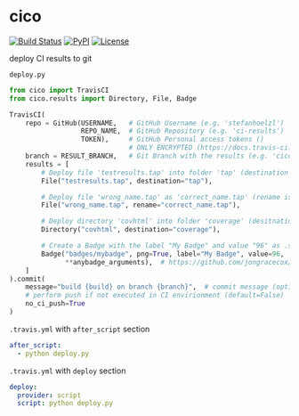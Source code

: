 # cico

[![Build Status](https://travis-ci.org/stefanhoelzl/cico.svg?branch=master)](https://travis-ci.org/stefanhoelzl/cico)
[![PyPI](https://img.shields.io/pypi/v/cico.svg)](https://pypi.org/project/cico/)
[![License](https://img.shields.io/pypi/l/cico.svg)](LICENSE)

deploy CI results to git

`deploy.py`
```python
from cico import TravisCI
from cico.results import Directory, File, Badge

TravisCI(
    repo = GitHub(USERNAME,   # GitHub Username (e.g. 'stefanhoelzl')
                  REPO_NAME,  # GitHub Repository (e.g. 'ci-results')
                  TOKEN),     # GitHub Personal access tokens ()
                              # ONLY ENCRYPTED (https://docs.travis-ci.com/user/environment-variables/#Defining-encrypted-variables-in-.travis.yml)
    branch = RESULT_BRANCH,   # Git Branch with the results (e.g. 'cico-testing')
    results = [
        # Deploy file 'testresults.tap' into folder 'tap' (destination is optional)
        File("testresults.tap", destination="tap"),

        # Deploy file 'wrong_name.tap' as 'correct_name.tap' (rename is optional)
        File("wrong_name.tap", rename="correct_name.tap"),

        # Deploy directory 'covhtml' into folder 'coverage' (desitnation is optional)
        Directory("covhtml", destination="coverage"),

        # Create a Badge with the label "My Badge" and value "96" as .svg and .png (png is optional)
        Badge("badges/mybadge", png=True, label="My Badge", value=96,
              **anybadge_arguments),  # https://github.com/jongracecox/anybadge
    ]
).commit(
    message="build {build} on branch {branch}",  # commit message (optional)
    # perform push if not executed in CI envirionment (default=False)
    no_ci_push=True
)
```

`.travis.yml` with `after_script` section
```yaml
after_script:
  - python deploy.py
```

`.travis.yml` with `deploy` section
```yaml
deploy:
  provider: script
  script: python deploy.py
```
